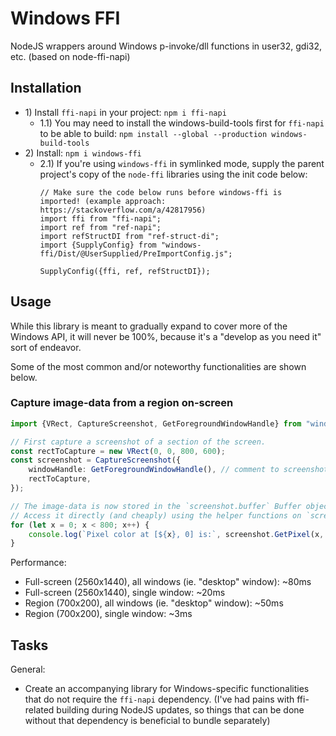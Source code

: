 # Windows FFI

NodeJS wrappers around Windows p-invoke/dll functions in user32, gdi32, etc. (based on node-ffi-napi)

## Installation

* 1\) Install `ffi-napi` in your project: `npm i ffi-napi`
	* 1.1\) You may need to install the windows-build-tools first for `ffi-napi` to be able to build: `npm install --global --production windows-build-tools`
* 2\) Install: `npm i windows-ffi`
	* 2.1\) If you're using `windows-ffi` in symlinked mode, supply the parent project's copy of the `node-ffi` libraries using the init code below:
		```
		// Make sure the code below runs before windows-ffi is imported! (example approach: https://stackoverflow.com/a/42817956)
		import ffi from "ffi-napi";
		import ref from "ref-napi";
		import refStructDI from "ref-struct-di";
		import {SupplyConfig} from "windows-ffi/Dist/@UserSupplied/PreImportConfig.js";

		SupplyConfig({ffi, ref, refStructDI});
		```

## Usage

While this library is meant to gradually expand to cover more of the Windows API, it will never be 100%, because it's a "develop as you need it" sort of endeavor.

Some of the most common and/or noteworthy functionalities are shown below.

### Capture image-data from a region on-screen

```typescript
import {VRect, CaptureScreenshot, GetForegroundWindowHandle} from "windows-ffi";

// First capture a screenshot of a section of the screen.
const rectToCapture = new VRect(0, 0, 800, 600);
const screenshot = CaptureScreenshot({
	windowHandle: GetForegroundWindowHandle(), // comment to screenshot all windows
	rectToCapture,
});

// The image-data is now stored in the `screenshot.buffer` Buffer object.
// Access it directly (and cheaply) using the helper functions on `screenshot`.
for (let x = 0; x < 800; x++) {
	console.log(`Pixel color at [${x}, 0] is:`, screenshot.GetPixel(x, 0).ToHex_RGB());
}
```

Performance:
* Full-screen (2560x1440), all windows (ie. "desktop" window): ~80ms
* Full-screen (2560x1440), single window: ~20ms
* Region (700x200), all windows (ie. "desktop" window): ~50ms
* Region (700x200), single window: ~3ms

## Tasks

General:
* Create an accompanying library for Windows-specific functionalities that do not require the `ffi-napi` dependency. (I've had pains with ffi-related building during NodeJS updates, so things that can be done without that dependency is beneficial to bundle separately)